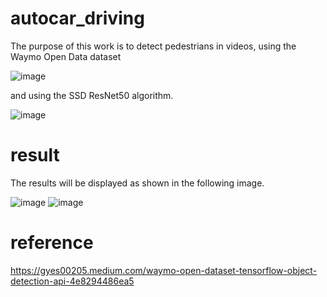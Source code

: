 # autocar_driving
The purpose of this work is to detect pedestrians in videos, 
using the Waymo Open Data dataset 

![image](https://github.com/lontzumon/car_object_detection/assets/100392818/3bf59286-c8f1-4c92-b4df-13a51dd90239)

and using the SSD ResNet50 algorithm.

![image](https://github.com/lontzumon/car_object_detection/assets/100392818/6cbb93c2-8bc3-4652-981c-c34703e3254f)

# result
The results will be displayed as shown in the following image.

![image](https://github.com/lontzumon/car_object_detection/assets/100392818/913012a8-0438-4317-b919-bde2b5a6344a)
![image](https://github.com/lontzumon/car_object_detection/assets/100392818/c1240d77-b569-4763-b063-dafddf54d0d1)

# reference
https://gyes00205.medium.com/waymo-open-dataset-tensorflow-object-detection-api-4e8294486ea5
